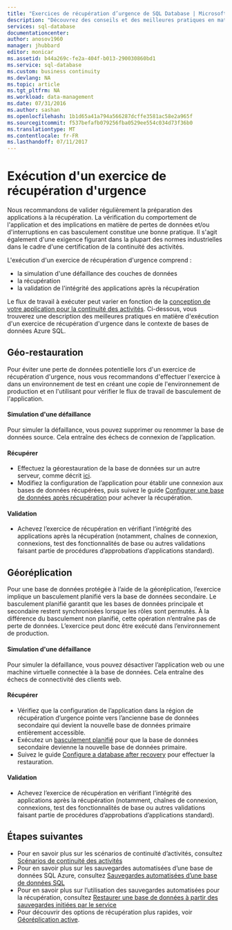 ```yaml
---
title: "Exercices de récupération d’urgence de SQL Database | Microsoft Docs"
description: "Découvrez des conseils et des meilleures pratiques en matière d’utilisation de la base de données Azure SQL pour effectuer des exercices de récupération d’urgence qui vous aideront à maintenir la résistance aux pannes de vos applications métier stratégiques en cas de défaillances."
services: sql-database
documentationcenter: 
author: anosov1960
manager: jhubbard
editor: monicar
ms.assetid: b44a269c-fe2a-404f-b013-290030860bd1
ms.service: sql-database
ms.custom: business continuity
ms.devlang: NA
ms.topic: article
ms.tgt_pltfrm: NA
ms.workload: data-management
ms.date: 07/31/2016
ms.author: sashan
ms.openlocfilehash: 1b1d65a41a794a566287dcffe3581ac58e2a965f
ms.sourcegitcommit: f537befafb079256fba0529ee554c034d73f36b0
ms.translationtype: MT
ms.contentlocale: fr-FR
ms.lasthandoff: 07/11/2017
---
```

# <a name="performing-disaster-recovery-drill"></a>Exécution d'un exercice de récupération d'urgence
Nous recommandons de valider régulièrement la préparation des applications à la récupération. La vérification du comportement de l'application et des implications en matière de pertes de données et/ou d'interruptions en cas basculement constitue une bonne pratique. Il s'agit également d'une exigence figurant dans la plupart des normes industrielles dans le cadre d'une certification de la continuité des activités.

L'exécution d'un exercice de récupération d'urgence comprend :

* la simulation d'une défaillance des couches de données
* la récupération
* la validation de l'intégrité des applications après la récupération

Le flux de travail à exécuter peut varier en fonction de la [conception de votre application pour la continuité des activités](sql-database-business-continuity.md). Ci-dessous, vous trouverez une description des meilleures pratiques en matière d'exécution d'un exercice de récupération d'urgence dans le contexte de bases de données Azure SQL.

## <a name="geo-restore"></a>Géo-restauration
Pour éviter une perte de données potentielle lors d'un exercice de récupération d'urgence, nous vous recommandons d'effectuer l'exercice à dans un environnement de test en créant une copie de l'environnement de production et en l'utilisant pour vérifier le flux de travail de basculement de l'application.

#### <a name="outage-simulation"></a>Simulation d'une défaillance
Pour simuler la défaillance, vous pouvez supprimer ou renommer la base de données source. Cela entraîne des échecs de connexion de l’application.

#### <a name="recovery"></a>Récupérer
* Effectuez la géorestauration de la base de données sur un autre serveur, comme décrit [ici](sql-database-disaster-recovery.md).
* Modifiez la configuration de l’application pour établir une connexion aux bases de données récupérées, puis suivez le guide [Configurer une base de données après récupération](sql-database-disaster-recovery.md) pour achever la récupération.

#### <a name="validation"></a>Validation
* Achevez l’exercice de récupération en vérifiant l’intégrité des applications après la récupération (notamment, chaînes de connexion, connexions, test des fonctionnalités de base ou autres validations faisant partie de procédures d’approbations d’applications standard).

## <a name="geo-replication"></a>Géoréplication
Pour une base de données protégée à l’aide de la géoréplication, l’exercice implique un basculement planifié vers la base de données secondaire. Le basculement planifié garantit que les bases de données principale et secondaire restent synchronisées lorsque les rôles sont permutés. À la différence du basculement non planifié, cette opération n’entraîne pas de perte de données. L’exercice peut donc être exécuté dans l’environnement de production.

#### <a name="outage-simulation"></a>Simulation d'une défaillance
Pour simuler la défaillance, vous pouvez désactiver l’application web ou une machine virtuelle connectée à la base de données. Cela entraîne des échecs de connectivité des clients web.

#### <a name="recovery"></a>Récupérer
* Vérifiez que la configuration de l’application dans la région de récupération d’urgence pointe vers l’ancienne base de données secondaire qui devient la nouvelle base de données primaire entièrement accessible.
* Exécutez un [basculement planifié](scripts/sql-database-setup-geodr-and-failover-database-powershell.md) pour que la base de données secondaire devienne la nouvelle base de données primaire.
* Suivez le guide [Configure a database after recovery](sql-database-disaster-recovery.md) pour effectuer la restauration.

#### <a name="validation"></a>Validation
* Achevez l’exercice de récupération en vérifiant l’intégrité des applications après la récupération (notamment, chaînes de connexion, connexions, test des fonctionnalités de base ou autres validations faisant partie de procédures d’approbations d’applications standard).

## <a name="next-steps"></a>Étapes suivantes
* Pour en savoir plus sur les scénarios de continuité d’activités, consultez [Scénarios de continuité des activités](sql-database-business-continuity.md)
* Pour en savoir plus sur les sauvegardes automatisées d’une base de données SQL Azure, consultez [Sauvegardes automatisées d’une base de données SQL](sql-database-automated-backups.md)
* Pour en savoir plus sur l’utilisation des sauvegardes automatisées pour la récupération, consultez [Restaurer une base de données à partir des sauvegardes initiées par le service](sql-database-recovery-using-backups.md)
* Pour découvrir des options de récupération plus rapides, voir [Géoréplication active](sql-database-geo-replication-overview.md).  
